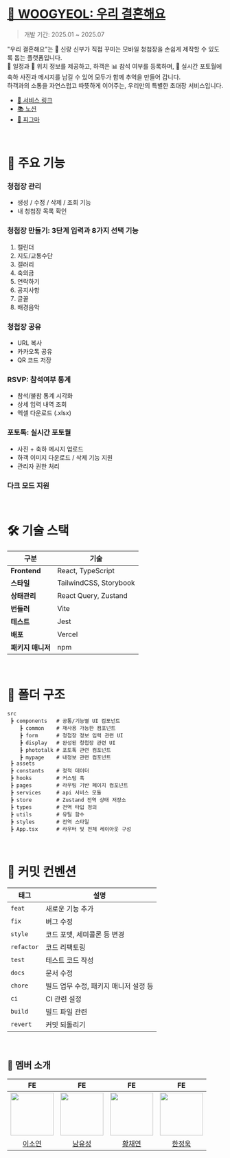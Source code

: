 # [💌 WOOGYEOL: 우리 결혼해요](https://woogyeol.site/)

> 개발 기간: 2025.01 ~ 2025.07


"우리 결혼해요"는 💌 신랑 신부가 직접 꾸미는 모바일 청첩장을 손쉽게 제작할 수 있도록 돕는 플랫폼입니다. <br/>
📆 일정과 📍 위치 정보를 제공하고, 하객은 📊 참석 여부를 등록하며, 📸 실시간 포토월에 축하 사진과 메시지를 남길 수 있어 모두가 함께 추억을 만들어 갑니다.  <br/>
하객과의 소통을 자연스럽고 따뜻하게 이어주는, 우리만의 특별한 초대장 서비스입니다.


- [🔗 서비스 링크](https://woogyeol.site/)
- [📚 노션](https://www.notion.so/19e9673ec79780a3b17bed3825f5fa8c?pvs=21)
- [🎨 피그마](https://file+.vscode-resource.vscode-cdn.net/Users/isoyeon/Desktop/woo-gyeol/front-end/README.md)

<br/>

# 🔑 주요 기능

### **청첩장 관리**

- 생성 / 수정 / 삭제 / 조회 기능
- 내 청첩장 목록 확인

### **청첩장 만들기: 3단계 입력과 8가지 선택 기능**


1. 캘린더
2. 지도/교통수단
3. 갤러리
4. 축의금
5. 연락하기
6. 공지사항
7. 글꼴
8. 배경음악

### **청첩장 공유**

- URL 복사
- 카카오톡 공유
- QR 코드 저장

### **RSVP: 참석여부 통계**

- 참석/불참 통계 시각화
- 상세 입력 내역 조회
- 엑셀 다운로드 (.xlsx)

### **포토톡: 실시간 포토월**

- 사진 + 축하 메시지 업로드
- 하객 이미지 다운로드 / 삭제 기능 지원
- 관리자 권한 처리

### **다크 모드 지원**

<br/>


# 🛠️ 기술 스택

| 구분 | 기술 |
| ---- | ---- |
| **Frontend** | React, TypeScript |
| **스타일** | TailwindCSS, Storybook |
| **상태관리** | React Query, Zustand |
| **번들러** | Vite |
| **테스트** | Jest |
| **배포** | Vercel |
| **패키지 매니저** | npm |

<br/>


# 📁 폴더 구조

```
src
 ┣ components   # 공통/기능별 UI 컴포넌트
    ┣ common    # 재사용 가능한 컴포넌트
    ┣ form      # 청첩장 정보 입력 관련 UI
    ┣ display   # 완성된 청첩장 관련 UI
    ┣ phototalk # 포토톡 관련 컴포넌트
    ┣ mypage    # 내정보 관련 컴포넌트
 ┣ assets
 ┣ constants    # 정적 데이터
 ┣ hooks        # 커스텀 훅
 ┣ pages        # 라우팅 기반 페이지 컴포넌트
 ┣ services     # api 서비스 모듈
 ┣ store        # Zustand 전역 상태 저장소
 ┣ types        # 전역 타입 정의
 ┣ utils        # 유틸 함수
 ┣ styles       # 전역 스타일
 ┣ App.tsx      # 라우터 및 전체 레이아웃 구성

```

<br/>


# 🤙 커밋 컨벤션

| 태그 | 설명 |
|------|------|
| `feat` | 새로운 기능 추가 |
| `fix` | 버그 수정 |
| `style` | 코드 포맷, 세미콜론 등 변경 |
| `refactor` | 코드 리팩토링 |
| `test` | 테스트 코드 작성 |
| `docs` | 문서 수정 |
| `chore` | 빌드 업무 수정, 패키지 매니저 설정 등 |
| `ci` | CI 관련 설정 |
| `build` | 빌드 파일 관련 |
| `revert` | 커밋 되돌리기 |


<br/>

## 👥 멤버 소개

|                                  FE                                  |                                  FE                                   |                                 FE                                  |                                  FE                                  |
| :------------------------------------------------------------------: | :-------------------------------------------------------------------: | :-----------------------------------------------------------------: | :------------------------------------------------------------------: |
| <img src="https://github.com/eesoyeon.png" width="100" height="100"> | <img src="https://github.com/meteorqz6.png" width="100" height="100"> | <img src="https://github.com/chaeon1.png" width="100" height="100"> | <img src="https://github.com/nowrobin.png" width="100" height="100"> |
|                [이소연](https://github.com/eesoyeon)                 |                [남유성](https://github.com/meteorqz6)                 |                [황채연](https://github.com/chaeon1)                 |                [한정욱](https://github.com/nowrobin)                 |

<br/>
